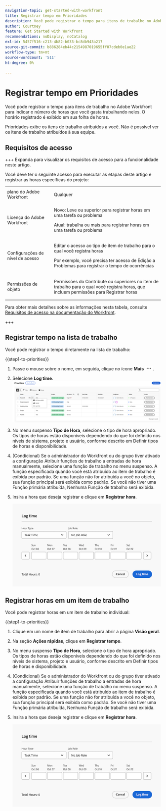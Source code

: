 ```yaml
---
navigation-topic: get-started-with-workfront
title: Registrar tempo em Prioridades
description: Você pode registrar o tempo para itens de trabalho no Adobe Workfront para indicar o número de horas que você gasta trabalhando neles. O horário registrado é exibido em sua folha de horas.
author: Courtney
feature: Get Started with Workfront
recommendations: noDisplay, noCatalog
exl-id: 5457f516-c213-4b82-b033-bc8db943a217
source-git-commit: b886284eb44c2154987019655ff07cdeb0e1ae22
workflow-type: tm+mt
source-wordcount: '511'
ht-degree: 0%

---
```


# Registrar tempo em Prioridades

Você pode registrar o tempo para itens de trabalho no Adobe Workfront para indicar o número de horas que você gasta trabalhando neles. O horário registrado é exibido em sua folha de horas.

Prioridades exibe os itens de trabalho atribuídos a você. Não é possível ver os itens de trabalho atribuídos à sua equipe.

## Requisitos de acesso

+++ Expanda para visualizar os requisitos de acesso para a funcionalidade neste artigo.

Você deve ter o seguinte acesso para executar as etapas deste artigo e registrar as horas específicas do projeto:

<table style="table-layout:auto"> 
 <col> 
 <col> 
 <tbody> 
  <tr> 
   <td role="rowheader">plano do Adobe Workfront</td> 
   <td> <p>Qualquer</p> </td> 
  </tr> 
  <tr> 
   <td role="rowheader">Licença do Adobe Workfront</td> 
   <td> <p>Novo: Leve ou superior para registrar horas em uma tarefa ou problema</p>
   <p>Atual: trabalha ou mais para registrar horas em uma tarefa ou problema</p> </td> 
  </tr> 
  <tr> 
   <td role="rowheader">Configurações de nível de acesso</td> 
   <td> <p>Editar o acesso ao tipo de item de trabalho para o qual você registra horas </p> <p>Por exemplo, você precisa ter acesso de Edição a Problemas para registrar o tempo de ocorrências</p> </td> 
  </tr> 
  <tr> 
   <td role="rowheader">Permissões de objeto</td> 
   <td> <p>Permissões do Contribute ou superiores no item de trabalho para o qual você registra horas, que incluem permissões para Registrar horas</p> </td> 
  </tr> 
 </tbody> 
</table>

Para obter mais detalhes sobre as informações nesta tabela, consulte [Requisitos de acesso na documentação do Workfront](/help/quicksilver/administration-and-setup/add-users/access-levels-and-object-permissions/access-level-requirements-in-documentation.md).

+++

## Registrar tempo na lista de trabalho

Você pode registrar o tempo diretamente na lista de trabalho:

{{step1-to-priorities}}

1. Passe o mouse sobre o nome, em seguida, clique no ícone **Mais** ![Mais](assets/more-icon.png).
1. Selecione **Log time**.
   ![Atualizar, registrar horário e carregar](assets/update-log-upload.png)
1. No menu suspenso **Tipo de Hora**, selecione o tipo de hora apropriado. Os tipos de horas estão disponíveis dependendo do que foi definido nos níveis de sistema, projeto e usuário, conforme descrito em Definir tipos de horas e disponibilidade.

1. (Condicional) Se o administrador do Workfront ou do grupo tiver ativado a configuração Atribuir funções de trabalho a entradas de hora manualmente, selecione uma função de trabalho no menu suspenso. A função especificada quando você está atribuído ao item de trabalho é exibida por padrão. Se uma função não for atribuída a você no objeto, sua função principal será exibida como padrão. Se você não tiver uma Função primária atribuída, Nenhuma Função de trabalho será exibida.

1. Insira a hora que deseja registrar e clique em **Registrar hora**.

   ![Registrar tempo](assets/log-time-dialog.png)

## Registrar horas em um item de trabalho

Você pode registrar horas em um item de trabalho individual:

{{step1-to-priorities}}

1. Clique em um nome de item de trabalho para abrir a página **Visão geral**.
1. Na seção **Ações rápidas**, clique em **Registrar tempo**.
1. No menu suspenso **Tipo de Hora**, selecione o tipo de hora apropriado. Os tipos de horas estão disponíveis dependendo do que foi definido nos níveis de sistema, projeto e usuário, conforme descrito em Definir tipos de horas e disponibilidade.
1. (Condicional) Se o administrador do Workfront ou do grupo tiver ativado a configuração Atribuir funções de trabalho a entradas de hora manualmente, selecione uma função de trabalho no menu suspenso. A função especificada quando você está atribuído ao item de trabalho é exibida por padrão. Se uma função não for atribuída a você no objeto, sua função principal será exibida como padrão. Se você não tiver uma Função primária atribuída, Nenhuma Função de trabalho será exibida.

1. Insira a hora que deseja registrar e clique em **Registrar hora**.

   ![Registrar tempo](assets/log-time-dialog.png)
